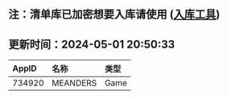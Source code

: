 ## 注：清单库已加密想要入库请使用 ([入库工具](https://github.com/BlankTMing/ManifestAutoUpdate/releases))

## 更新时间：2024-05-01 20:50:33
| AppID | 名称 | 类型  |
| :-------------------- | :----------------------------- | :----------- |
| 734920 | MEANDERS| Game |

